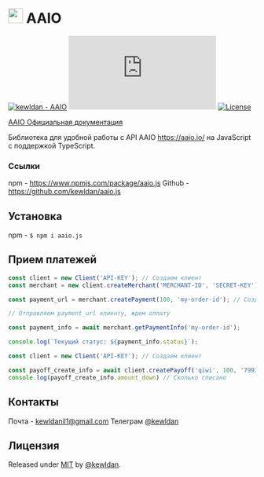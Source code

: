 [code-badge]: https://img.shields.io/badge/source-black?logo=github

<h1><img src="https://aaio.io/assets/landing/img/logo-m.svg" width=30 height=30> AAIO</h1>

[![kewldan - AAIO](https://img.shields.io/static/v1?label=kewldan&message=aaio.js&color=blue&logo=github)](https://github.com/kewldan/AAIO "Go to GitHub repo")
[![GitHub release](https://img.shields.io/github/release/kewldan/aaio.js?include_prereleases=&sort=semver&color=blue)](https://github.com/kewldan/AAIO/releases/)
[![License](https://img.shields.io/badge/License-MIT-blue)](#Лицензия)

[AAIO Официальная документация](https://wiki.aaio.io/)

Библиотека для удобной работы с API AAIO https://aaio.io/ на JavaScript с поддержкой TypeScript.

### Ссылки

npm - https://www.npmjs.com/package/aaio.js
Github - https://github.com/kewldan/aaio.js

## Установка

npm - `$ npm i aaio.js`

## Прием платежей

```js
const client = new Client('API-KEY'); // Создаем клиент
const merchant = new client.createMerchant('MERCHANT-ID', 'SECRET-KEY'); // Регистрируем магазин

const payment_url = merchant.createPayment(100, 'my-order-id'); // Создаем ссылку для оплаты

// Отправляем payment_url клиенту, ждем оплату

const payment_info = await merchant.getPaymentInfo('my-order-id');

console.log(`Текущий статус: ${payment_info.status}`);
```

```js
const client = new Client('API-KEY'); // Создаем клиент

const payoff_create_info = await client.createPayoff('qiwi', 100, '79931234567', 0, 'my-payoff-id');
console.log(payoff_create_info.amount_down) // Сколько списано
```

## Контакты

Почта - kewldanil1@gmail.com
Телеграм [@kewldan](https://t.me/kewldan)

## Лицензия

Released under [MIT](/LICENSE) by [@kewldan](https://github.com/kewldan).
